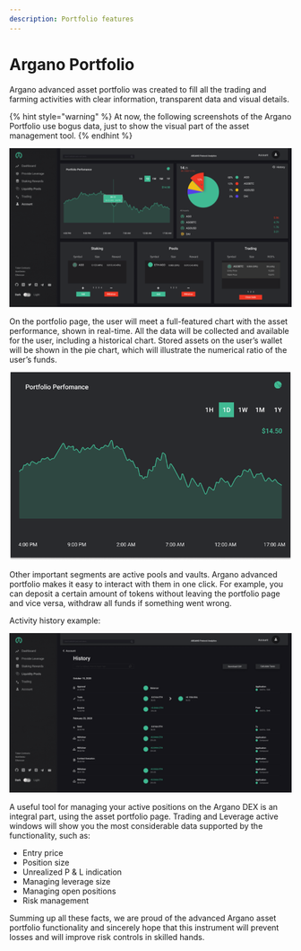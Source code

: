 ```yaml
---
description: Portfolio features
---
```


# Argano Portfolio

Argano advanced asset portfolio was created to fill all the trading and farming activities with clear information, transparent data and visual details.

{% hint style="warning" %}
At now, the following screenshots of the Argano Portfolio use bogus data, just to show the visual part of the asset management tool.
{% endhint %}

![User&apos;s account example](.gitbook/assets/account%20%281%29.png)

On the portfolio page, the user will meet a full-featured chart with the asset performance, shown in real-time. All the data will be collected and available for the user, including a historical chart. Stored assets on the user’s wallet will be shown in the pie chart, which will illustrate the numerical ratio of the user’s funds.

![](.gitbook/assets/portfolio-perfomance-1d.png)

Other important segments are active pools and vaults. Argano advanced portfolio makes it easy to interact with them in one click. For example, you can deposit a certain amount of tokens without leaving the portfolio page and vice versa, withdraw all funds if something went wrong.

Activity history example:

![](.gitbook/assets/history.png)

A useful tool for managing your active positions on the Argano DEX is an integral part, using the asset portfolio page. Trading and Leverage active windows will show you the most considerable data supported by the functionality, such as:

* Entry price
* Position size
* Unrealized P & L indication
* Managing leverage size
* Managing open positions
* Risk management

Summing up all these facts, we are proud of the advanced Argano asset portfolio functionality and sincerely hope that this instrument will prevent losses and will improve risk controls in skilled hands.  


